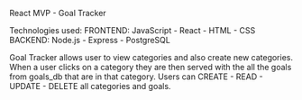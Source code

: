 React MVP - Goal Tracker

Technologies used:
FRONTEND: JavaScript - React - HTML - CSS
BACKEND: Node.js - Express - PostgreSQL

Goal Tracker allows user to view categories and also create new categories. When a user clicks on a category they are then served with the all the goals from goals_db that are in that category. Users can CREATE - READ - UPDATE - DELETE all categories and goals.
